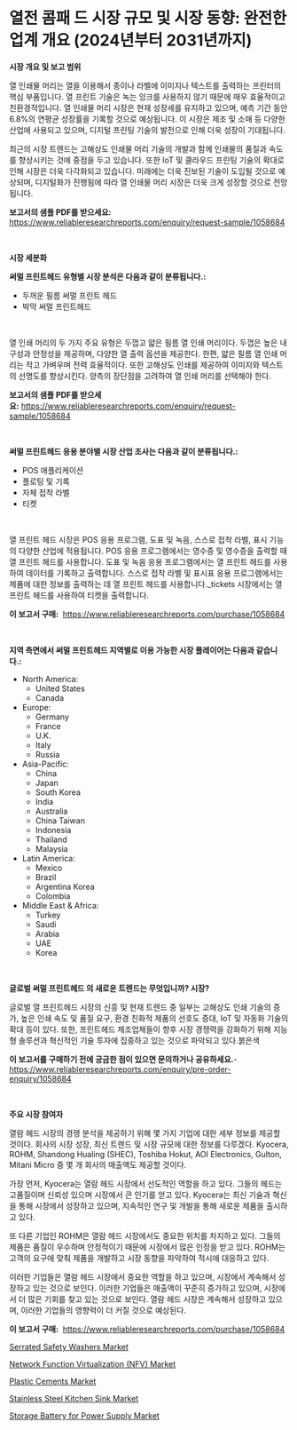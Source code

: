 <p><h1>열전 콤패 드 시장 규모 및 시장 동향: 완전한 업계 개요 (2024년부터 2031년까지)</h1></p><p><strong>시장 개요 및 보고 범위</strong></p>
<p><p>열 인쇄물 머리는 열을 이용해서 종이나 라벨에 이미지나 텍스트를 출력하는 프린터의 핵심 부품입니다. 열 프린트 기술은 녹는 잉크를 사용하지 않기 때문에 매우 효율적이고 친환경적입니다. 열 인쇄물 머리 시장은 현재 성장세를 유지하고 있으며, 예측 기간 동안 6.8%의 연평균 성장률을 기록할 것으로 예상됩니다. 이 시장은 제조 및 소매 등 다양한 산업에 사용되고 있으며, 디지털 프린팅 기술의 발전으로 인해 더욱 성장이 기대됩니다. </p><p>최근의 시장 트렌드는 고해상도 인쇄물 머리 기술의 개발과 함께 인쇄물의 품질과 속도를 향상시키는 것에 중점을 두고 있습니다. 또한 IoT 및 클라우드 프린팅 기술의 확대로 인해 시장은 더욱 다각화되고 있습니다. 미래에는 더욱 진보된 기술이 도입될 것으로 예상되며, 디지털화가 진행됨에 따라 열 인쇄물 머리 시장은 더욱 크게 성장할 것으로 전망됩니다.</p></p>
<p><strong>보고서의 샘플 PDF를 받으세요:</strong> <a href="https://www.reliableresearchreports.com/enquiry/request-sample/1058684">https://www.reliableresearchreports.com/enquiry/request-sample/1058684</a></p>
<p>&nbsp;</p>
<p><strong>시장 세분화</strong></p>
<p><strong>써멀 프린트헤드 유형별 시장 분석은 다음과 같이 분류됩니다.:</strong></p>
<p><ul><li>두꺼운 필름 써멀 프린트 헤드</li><li>박막 써멀 프린트헤드</li></ul></p>
<p>&nbsp;</p>
<p><p>열 인쇄 머리의 두 가지 주요 유형은 두껍고 얇은 필름 열 인쇄 머리이다. 두껍은 높은 내구성과 안정성을 제공하며, 다양한 열 출력 옵션을 제공한다. 한편, 얇은 필름 열 인쇄 머리는 작고 가벼우며 전력 효율적이다. 또한 고해상도 인쇄를 제공하여 이미지와 텍스트의 선명도를 향상시킨다. 양측의 장단점을 고려하여 열 인쇄 머리를 선택해야 한다.</p></p>
<p><strong>보고서의 샘플 PDF를 받으세요:</strong>&nbsp;<a href="https://www.reliableresearchreports.com/enquiry/request-sample/1058684">https://www.reliableresearchreports.com/enquiry/request-sample/1058684</a></p>
<p>&nbsp;</p>
<p><strong> 써멀 프린트헤드 응용 분야별 시장 산업 조사는 다음과 같이 분류됩니다.:</strong></p>
<p><ul><li>POS 애플리케이션</li><li>플로팅 및 기록</li><li>자체 접착 라벨</li><li>티켓</li></ul></p>
<p>&nbsp;</p>
<p><p>열 프린트 헤드 시장은 POS 응용 프로그램, 도표 및 녹음, 스스로 접착 라벨, 표시 기능의 다양한 산업에 적용됩니다. POS 응용 프로그램에서는 영수증 및 영수증을 출력할 때 열 프린트 헤드를 사용합니다. 도표 및 녹음 응용 프로그램에서는 열 프린트 헤드를 사용하여 데이터를 기록하고 출력합니다. 스스로 접착 라벨 및 표시표 응용 프로그램에서는 제품에 대한 정보를 출력하는 데 열 프린트 헤드를 사용합니다._tickets 시장에서는 열 프린트 헤드를 사용하여 티켓을 출력합니다.</p></p>
<p><strong>이 보고서 구매:</strong>&nbsp; <a href="https://www.reliableresearchreports.com/purchase/1058684">https://www.reliableresearchreports.com/purchase/1058684</a></p>
<p>&nbsp;</p>
<p><strong>지역 측면에서 써멀 프린트헤드 지역별로 이용 가능한 시장 플레이어는 다음과 같습니다.:</strong></p>
<p><ul>
    <li>
        North America:
        <ul>
            <li>United States</li>
            <li>Canada</li>
        </ul>
    </li>
    <li>
        Europe:
        <ul>
            <li>Germany</li>
            <li>France</li>
            <li>U.K.</li>
            <li>Italy</li>
            <li>Russia</li>
        </ul>
    </li>
    <li>
        Asia-Pacific:
        <ul>
            <li>China</li>
            <li>Japan</li>
            <li>South Korea</li>
            <li>India</li>
            <li>Australia</li>
            <li>China Taiwan</li>
            <li>Indonesia</li>
            <li>Thailand</li>
            <li>Malaysia</li>
        </ul>
    </li>
    <li>
        Latin America:
        <ul>
            <li>Mexico</li>
            <li>Brazil</li>
            <li>Argentina Korea</li>
            <li>Colombia</li>
        </ul>
    </li>
    <li>
        Middle East & Africa:
        <ul>
            <li>Turkey</li>
            <li>Saudi</li>
            <li>Arabia</li>
            <li>UAE</li>
            <li>Korea</li>
        </ul>
    </li>
    </ul></p>
<p>&nbsp;</p>
<p><strong>글로벌 써멀 프린트헤드 의 새로운 트렌드는 무엇입니까? 시장?</strong></p>
<p><p>글로벌 열 프린트헤드 시장의 신흥 및 현재 트렌드 중 일부는 고해상도 인쇄 기술의 증가, 높은 인쇄 속도 및 품질 요구, 환경 친화적 제품의 선호도 증대, IoT 및 자동화 기술의 확대 등이 있다. 또한, 프린트헤드 제조업체들이 향후 시장 경쟁력을 강화하기 위해 지능형 솔루션과 혁신적인 기술 투자에 집중하고 있는 것으로 파악되고 있다.붉은색</p></p>
<p><strong>이 보고서를 구매하기 전에 궁금한 점이 있으면 문의하거나 공유하세요.</strong>- <a href="https://www.reliableresearchreports.com/enquiry/pre-order-enquiry/1058684">https://www.reliableresearchreports.com/enquiry/pre-order-enquiry/1058684</a></p>
<p>&nbsp;</p>
<p><strong>주요 시장 참여자</strong></p>
<p><p>열람 헤드 시장의 경쟁 분석을 제공하기 위해 몇 가지 기업에 대한 세부 정보를 제공할 것이다. 회사의 시장 성장, 최신 트렌드 및 시장 규모에 대한 정보를 다루겠다. Kyocera, ROHM, Shandong Hualing (SHEC), Toshiba Hokut, AOI Electronics, Gulton, Mitani Micro 중 몇 개 회사의 매출액도 제공할 것이다. </p><p>가장 먼저, Kyocera는 열람 헤드 시장에서 선도적인 역할을 하고 있다. 그들의 헤드는 고품질이며 신뢰성 있으며 시장에서 큰 인기를 얻고 있다. Kyocera는 최신 기술과 혁신을 통해 시장에서 성장하고 있으며, 지속적인 연구 및 개발을 통해 새로운 제품을 출시하고 있다. </p><p>또 다른 기업인 ROHM은 열람 헤드 시장에서도 중요한 위치를 차지하고 있다. 그들의 제품은 품질이 우수하며 안정적이기 때문에 시장에서 많은 인정을 받고 있다. ROHM는 고객의 요구에 맞춰 제품을 개발하고 시장 동향을 파악하여 적시에 대응하고 있다.</p><p>이러한 기업들은 열람 헤드 시장에서 중요한 역할을 하고 있으며, 시장에서 계속해서 성장하고 있는 것으로 보인다. 이러한 기업들은 매출액이 꾸준히 증가하고 있으며, 시장에서 더 많은 기회를 찾고 있는 것으로 보인다. 열람 헤드 시장은 계속해서 성장하고 있으며, 이러한 기업들의 영향력이 더 커질 것으로 예상된다.</p></p>
<p><strong>이 보고서 구매:</strong>&nbsp;&nbsp;<a href="https://www.reliableresearchreports.com/purchase/1058684">https://www.reliableresearchreports.com/purchase/1058684</a></p>
<p><p><a href="https://view.publitas.com/reportprime-1/serrated-safety-washers-market-size-2023-2030-global-industrial-analysis-key-geographical-regions-market-share-top-key-players-product-types-and-forecast-research-report/">Serrated Safety Washers Market</a></p><p><a href="https://issuu.com/reportprime-2/docs/network-function-virtualization-nfv-market-size-20">Network Function Virtualization (NFV) Market</a></p><p><a href="https://github.com/ashepherd82/Market-Research-Report-List-3/blob/main/plastic-cements-market.md">Plastic Cements Market</a></p><p><a href="https://pretty-mail-caf.notion.site/Stainless-Steel-Kitchen-Sink-Market-Size-and-Growth-Market-Segmentation-Regional-and-Country-Break-c676e22786be4f5b90e5c8315b47237c">Stainless Steel Kitchen Sink Market</a></p><p><a href="https://view.publitas.com/reportprime-1/storage-battery-for-power-supply-market-size-growth-outlook-from-2024-to-2031-projecting-at-markets-trends-analysis-by-application-regional-outlook-and-revenue/">Storage Battery for Power Supply Market</a></p></p>
